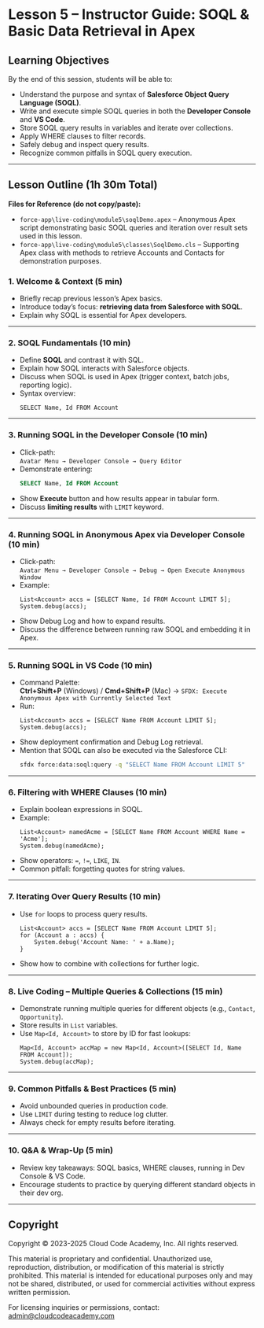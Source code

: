 # Lesson 5 – Instructor Guide: SOQL & Basic Data Retrieval in Apex

## Learning Objectives
By the end of this session, students will be able to:
- Understand the purpose and syntax of **Salesforce Object Query Language (SOQL)**.
- Write and execute simple SOQL queries in both the **Developer Console** and **VS Code**.
- Store SOQL query results in variables and iterate over collections.
- Apply WHERE clauses to filter records.
- Safely debug and inspect query results.
- Recognize common pitfalls in SOQL query execution.

---

## Lesson Outline (1h 30m Total)

**Files for Reference (do not copy/paste):**  
- `force-app\live-coding\module5\soqlDemo.apex` – Anonymous Apex script demonstrating basic SOQL queries and iteration over result sets used in this lesson.  
- `force-app\live-coding\module5\classes\SoqlDemo.cls` – Supporting Apex class with methods to retrieve Accounts and Contacts for demonstration purposes.  

### 1. Welcome & Context (5 min)
- Briefly recap previous lesson’s Apex basics.
- Introduce today’s focus: **retrieving data from Salesforce with SOQL**.
- Explain why SOQL is essential for Apex developers.

---

### 2. SOQL Fundamentals (10 min)
- Define **SOQL** and contrast it with SQL.
- Explain how SOQL interacts with Salesforce objects.
- Discuss when SOQL is used in Apex (trigger context, batch jobs, reporting logic).
- Syntax overview:
  ```apex
  SELECT Name, Id FROM Account
  ```

---

### 3. Running SOQL in the Developer Console (10 min)
- Click-path:  
  `Avatar Menu → Developer Console → Query Editor`
- Demonstrate entering:
  ```sql
  SELECT Name, Id FROM Account
  ```
- Show **Execute** button and how results appear in tabular form.
- Discuss **limiting results** with `LIMIT` keyword.

---

### 4. Running SOQL in Anonymous Apex via Developer Console (10 min)
- Click-path:  
  `Avatar Menu → Developer Console → Debug → Open Execute Anonymous Window`
- Example:
  ```apex
  List<Account> accs = [SELECT Name, Id FROM Account LIMIT 5];
  System.debug(accs);
  ```
- Show Debug Log and how to expand results.
- Discuss the difference between running raw SOQL and embedding it in Apex.

---

### 5. Running SOQL in VS Code (10 min)
- Command Palette:  
  **Ctrl+Shift+P** (Windows) / **Cmd+Shift+P** (Mac) → `SFDX: Execute Anonymous Apex with Currently Selected Text`
- Run:
  ```apex
  List<Account> accs = [SELECT Name FROM Account LIMIT 5];
  System.debug(accs);
  ```
- Show deployment confirmation and Debug Log retrieval.
- Mention that SOQL can also be executed via the Salesforce CLI:
  ```bash
  sfdx force:data:soql:query -q "SELECT Name FROM Account LIMIT 5"
  ```

---

### 6. Filtering with WHERE Clauses (10 min)
- Explain boolean expressions in SOQL.
- Example:
  ```apex
  List<Account> namedAcme = [SELECT Name FROM Account WHERE Name = 'Acme'];
  System.debug(namedAcme);
  ```
- Show operators: `=`, `!=`, `LIKE`, `IN`.
- Common pitfall: forgetting quotes for string values.

---

### 7. Iterating Over Query Results (10 min)
- Use `for` loops to process query results.
  ```apex
  List<Account> accs = [SELECT Name FROM Account LIMIT 5];
  for (Account a : accs) {
      System.debug('Account Name: ' + a.Name);
  }
  ```
- Show how to combine with collections for further logic.

---

### 8. Live Coding – Multiple Queries & Collections (15 min)
- Demonstrate running multiple queries for different objects (e.g., `Contact`, `Opportunity`).
- Store results in `List` variables.
- Use `Map<Id, Account>` to store by ID for fast lookups:
  ```apex
  Map<Id, Account> accMap = new Map<Id, Account>([SELECT Id, Name FROM Account]);
  System.debug(accMap);
  ```

---

### 9. Common Pitfalls & Best Practices (5 min)
- Avoid unbounded queries in production code.
- Use `LIMIT` during testing to reduce log clutter.
- Always check for empty results before iterating.

---

### 10. Q&A & Wrap-Up (5 min)
- Review key takeaways: SOQL basics, WHERE clauses, running in Dev Console & VS Code.
- Encourage students to practice by querying different standard objects in their dev org.

---

## Copyright

Copyright © 2023-2025 Cloud Code Academy, Inc. All rights reserved.

This material is proprietary and confidential. Unauthorized use, reproduction, distribution, or modification of this material is strictly prohibited. This material is intended for educational purposes only and may not be shared, distributed, or used for commercial activities without express written permission.

For licensing inquiries or permissions, contact: admin@cloudcodeacademy.com
